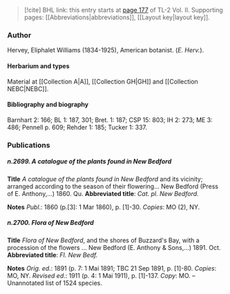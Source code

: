 > [!cite] BHL link: this entry starts at [page 177](https://www.biodiversitylibrary.org/item/103253#page/203/mode/1up) of TL-2 Vol. II.
> Supporting pages: [[Abbreviations|abbreviations]], [[Layout key|layout key]].

### Author

Hervey, Eliphalet Williams (1834-1925), American botanist. (*E. Herv.*).

#### Herbarium and types

Material at [[Collection A|A]], [[Collection GH|GH]] and [[Collection NEBC|NEBC]].

#### Bibliography and biography

Barnhart 2: 166; BL 1: 187, 301; Bret. 1: 187; CSP 15: 803; IH 2: 273; ME 3: 486; Pennell p. 609; Rehder 1: 185; Tucker 1: 337.

### Publications

##### n.2699. A catalogue of the plants found in New Bedford

**Title**
*A catalogue of the plants found in New Bedford* and its vicinity; arranged according to the season of their flowering... New Bedford (Press of E. Anthony,...) 1860. Qu.
**Abbreviated title**: *Cat. pl. New Bedford*.

**Notes**
*Publ*.: 1860 (p.\[3\]: 1 Mar 1860), p. \[1\]-30. *Copies*: MO (2), NY.

##### n.2700. Flora of New Bedford

**Title**
*Flora of New Bedford*, and the shores of Buzzard's Bay, with a procession of the flowers ... New Bedford (E. Anthony & Sons,...) 1891. Oct.
**Abbreviated title**: *Fl. New Bedf.*

**Notes**
*Orig. ed.*: 1891 (p. 7: 1 Mai 1891; TBC 21 Sep 1891, p. \[1\]-80. *Copies*: MO, NY.
*Revised ed*.: 1911 (p. 4: 1 Mai 1911), p. \[1\]-137. *Copy*: MO. – Unannotated list of 1524 species.

